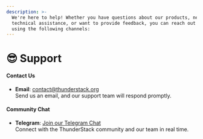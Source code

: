 ```yaml
---
description: >-
  We're here to help! Whether you have questions about our products, need
  technical assistance, or want to provide feedback, you can reach out to us
  using the following channels:
---
```


# 😎 Support

#### **Contact Us**

* **Email**: contact@thunderstack.org\
  Send us an email, and our support team will respond promptly.

#### **Community Chat**

* **Telegram**: [Join our Telegram Chat](https://t.me/thunder_stack)\
  Connect with the ThunderStack community and our team in real time.
